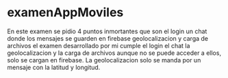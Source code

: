 # examenAppMoviles
En este examen se pidio 4 puntos inmortantes que son el login 
un chat donde los mensajes se guarden en firebase
geolocalizacion
y carga de archivos 
el examen desarrollado por mi cumple el login el chat la geolocalizacion y la carga de archivos aunque no se puede acceder a ellos, solo se cargan en firebase.
La geolocalizacion solo se manda por un mensaje con la latitud y longitud.

